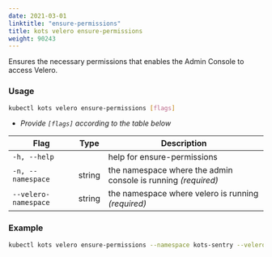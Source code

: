 ```yaml
---
date: 2021-03-01
linktitle: "ensure-permissions"
title: kots velero ensure-permissions
weight: 90243
---
```


Ensures the necessary permissions that enables the Admin Console to access Velero.

### Usage

```bash
kubectl kots velero ensure-permissions [flags]
```

- _Provide `[flags]` according to the table below_

| Flag              | Type   | Description                                                         |
| ----------------- | ------ | ------------------------------------------------------------------- |
| `-h, --help`      |        | help for ensure-permissions |
| `-n, --namespace` | string | the namespace where the admin console is running _(required)_ |
| `--velero-namespace` | string | the namespace where velero is running _(required)_ |

### Example

```bash
kubectl kots velero ensure-permissions --namespace kots-sentry --velero-namespace velero
```
